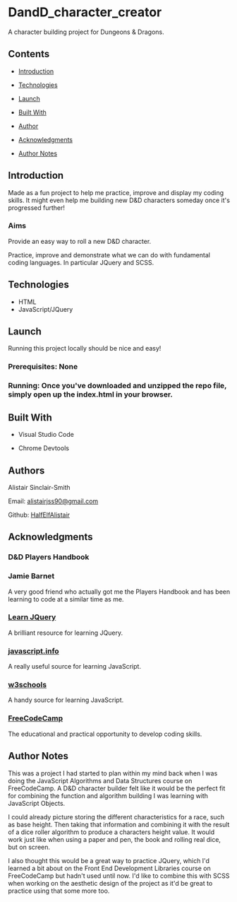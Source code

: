# DandD_character_creator

A character building project for Dungeons & Dragons.

## Contents

- [Introduction](#Introduction)

- [Technologies](#Technologies)

- [Launch](#Launch)

- [Built With](#Built-With)

- [Author](#Author)

- [Acknowledgments](#Acknowledgments)

- [Author Notes](#Author-Notes)


## Introduction

Made as a fun project to help me practice, improve and display my coding skills. It might even help me building new D&D characters someday once it's progressed further!

### Aims

Provide an easy way to roll a new D&D character.

Practice, improve and demonstrate what we can do with fundamental coding languages. In particular JQuery and SCSS.

## Technologies

- HTML
- JavaScript/JQuery

## Launch

Running this project locally should be nice and easy!

### Prerequisites: None

### Running: Once you've downloaded and unzipped the repo file, simply open up the index.html in your browser.


## Built With

- Visual Studio Code

- Chrome Devtools

## Authors

Alistair Sinclair-Smith

Email: [alistairjss90@gmail.com](alistairjss90@gmail.com)

Github: [HalfElfAlistair](https://github.com/HalfElfAlistair)


## Acknowledgments

### D&D Players Handbook

### Jamie Barnet
A very good friend who actually got me the Players Handbook and has been learning to code at a similar time as me.

### [Learn JQuery](https://learn.jquery.com/)
A brilliant resource for learning JQuery.

### [javascript.info](https://javascript.info/)
A really useful source for learning JavaScript.

### [w3schools](https://www.w3schools.com/)
A handy source for learning JavaScript.

### [FreeCodeCamp](https://www.freecodecamp.org/)
The educational and practical opportunity to develop coding skills.


## Author Notes

This was a project I had started to plan within my mind back when I was doing the JavaScript Algorithms and Data Structures course on FreeCodeCamp. A D&D character builder felt like it would be the perfect fit for combining the function and algorithm building I was learning with JavaScript Objects.

I could already picture storing the different characteristics for a race, such as base height. Then taking that information and combining it with the result of a dice roller algorithm to produce a characters height value. It would work just like when using a paper and pen, the book and rolling real dice, but on screen.

I also thought this would be a great way to practice JQuery, which I'd learned a bit about on the Front End Development Libraries course on FreeCodeCamp but hadn't used until now. I'd like to combine this with SCSS when working on the aesthetic design of the project as it'd be great to practice using that some more too.

